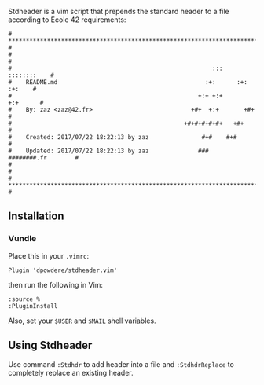 Stdheader is a vim script that prepends the standard header to a file
according to Ecole 42 requirements:

    # **************************************************************************** #
    #                                                                              #
    #                                                         :::      ::::::::    #
    #    README.md                                          :+:      :+:    :+:    #
    #                                                     +:+ +:+         +:+      #
    #    By: zaz <zaz@42.fr>                            +#+  +:+       +#+         #
    #                                                 +#+#+#+#+#+   +#+            #
    #    Created: 2017/07/22 18:22:13 by zaz               #+#    #+#              #
    #    Updated: 2017/07/22 18:22:13 by zaz              ###   ########.fr        #
    #                                                                              #
    # **************************************************************************** #


## Installation
### Vundle
Place this in your `.vimrc`:

	Plugin 'dpowdere/stdheader.vim'

then run the following in Vim:

	:source %
	:PluginInstall

Also, set your `$USER` and `$MAIL` shell variables.

## Using Stdheader
Use command `:Stdhdr` to add header into a file and `:StdhdrReplace` to
completely replace an existing header.
